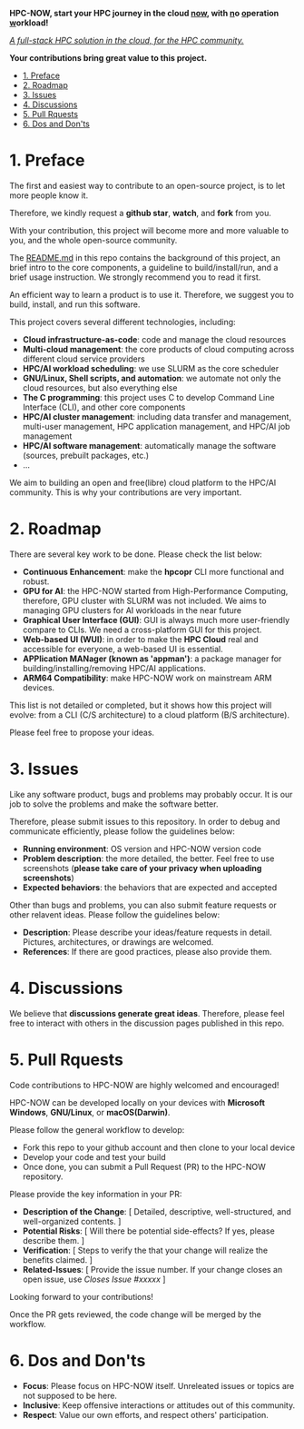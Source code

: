 **HPC-NOW, start your HPC journey in the cloud <u>now</u>, with <u>n</u>o <u>o</u>peration <u>w</u>orkload!**

*<u>A full-stack HPC solution in the cloud, for the HPC community.</u>*

**Your contributions bring great value to this project.**

- [1. Preface](#1-preface)
- [2. Roadmap](#2-roadmap)
- [3. Issues](#3-issues)
- [4. Discussions](#4-discussions)
- [5. Pull Rquests](#5-pull-rquests)
- [6. Dos and Don'ts](#6-dos-and-donts)

# 1. Preface

The first and easiest way to contribute to an open-source project, is to let more people know it. 

Therefore, we kindly request a **github star**, **watch**, and **fork** from you. 

With your contribution, this project will become more and more valuable to you, and the whole open-source community.

The [README.md](./README.md) in this repo contains the background of this project, an brief intro to the core components, a guideline to build/install/run, and a brief usage instruction. We strongly recommend you to read it first.

An efficient way to learn a product is to use it. Therefore, we suggest you to build, install, and run this software. 
  
This project covers several different technologies, including:

- **Cloud infrastructure-as-code**: code and manage the cloud resources
- **Multi-cloud management**: the core products of cloud computing across different cloud service providers
- **HPC/AI workload scheduling**: we use SLURM as the core scheduler
- **GNU/Linux, Shell scripts, and automation**: we automate not only the cloud resources, but also everything else
- **The C programming**: this project uses C to develop Command Line Interface (CLI), and other core components
- **HPC/AI cluster management**: including data transfer and management, multi-user management, HPC application management, and HPC/AI job management
- **HPC/AI software management**: automatically manage the software (sources, prebuilt packages, etc.)
- ...

We aim to building an open and free(libre) cloud platform to the HPC/AI community. This is why your contributions are very important.

# 2. Roadmap

There are several key work to be done. Please check the list below:

- **Continuous Enhancement**: make the **hpcopr** CLI more functional and robust.
- **GPU for AI**: the HPC-NOW started from High-Performance Computing, therefore, GPU cluster with SLURM was not included. We aims to managing GPU clusters for AI workloads in the near future
- **Graphical User Interface (GUI)**: GUI is always much more user-friendly compare to CLIs. We need a cross-platform GUI for this project.
- **Web-based UI (WUI)**: in order to make the **HPC Cloud** real and accessible for everyone, a web-based UI is essential.
- **APPlication MANager (known as 'appman')**: a package manager for building/installing/removing HPC/AI applications.
- **ARM64 Compatibility**: make HPC-NOW work on mainstream ARM devices.

This list is not detailed or completed, but it shows how this project will evolve: from a CLI (C/S architecture) to a cloud platform (B/S architecture).

Please feel free to propose your ideas.

# 3. Issues

Like any software product, bugs and problems may probably occur. It is our job to solve the problems and make the software better. 

Therefore, please submit issues to this repository. In order to debug and communicate efficiently, please follow the guidelines below:

- **Running environment**: OS version and HPC-NOW version code
- **Problem description**: the more detailed, the better. Feel free to use screenshots (**please take care of your privacy when uploading screenshots**)
- **Expected behaviors**: the behaviors that are expected and accepted

Other than bugs and problems, you can also submit feature requests or other relavent ideas. Please follow the guidelines below:

- **Description**: Please describe your ideas/feature requests in detail. Pictures, architectures, or drawings are welcomed.
- **References**: If there are good practices, please also provide them.

# 4. Discussions

We believe that **discussions generate great ideas**. Therefore, please feel free to interact with others in the discussion pages published in this repo.

# 5. Pull Rquests

Code contributions to HPC-NOW are highly welcomed and encouraged!

HPC-NOW can be developed locally on your devices with **Microsoft Windows**, **GNU/Linux**, or **macOS(Darwin)**.

Please follow the general workflow to develop:

- Fork this repo to your github account and then clone to your local device
- Develop your code and test your build
- Once done, you can submit a Pull Request (PR) to the HPC-NOW repository.

Please provide the key information in your PR:

- **Description of the Change**: [ Detailed, descriptive, well-structured, and well-organized contents. ]
- **Potential Risks**: [ Will there be potential side-effects? If yes, please describe them. ]
- **Verification**: [ Steps to verify the that your change will realize the benefits claimed. ]
- **Related-Issues**: [ Provide the issue number. If your change closes an open issue, use *Closes Issue #xxxxx* ]

Looking forward to your contributions!

Once the PR gets reviewed, the code change will be merged by the workflow.

# 6. Dos and Don'ts

- **Focus**: Please focus on HPC-NOW itself. Unreleated issues or topics are not supposed to be here.
- **Inclusive**: Keep offensive interactions or attitudes out of this community.
- **Respect**: Value our own efforts, and respect others' participation.